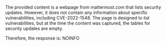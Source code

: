 The provided content is a webpage from mattermost.com that lists security updates. However, it does not contain any information about specific vulnerabilities, including CVE-2022-1548. The page is designed to list vulnerabilities, but at the time the content was captured, the tables for security updates are empty.

Therefore, the response is:
NOINFO